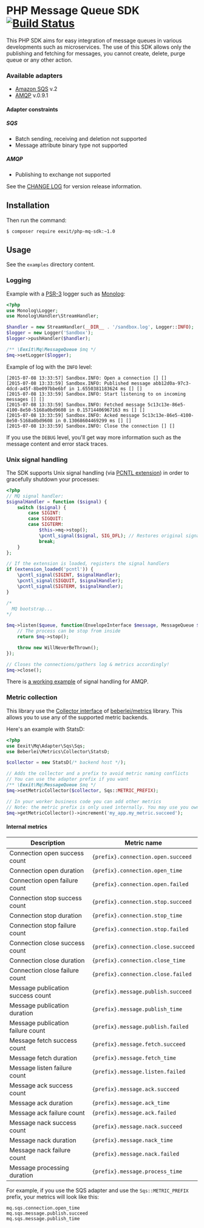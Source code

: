 # PHP Message Queue SDK [![Build Status](https://travis-ci.org/eexit/php-mq-sdk.svg?branch=master)](https://travis-ci.org/eexit/php-mq-sdk)

This PHP SDK aims for easy integration of message queues in various developments such as microservices.
The use of this SDK allows only the publishing and fetching for messages, you cannot create, delete, purge queue or any other action.

### Available adapters

 - [Amazon SQS](http://aws.amazon.com/sqs/) v.2
 - [AMQP](https://github.com/php-amqplib/php-amqplib) v.0.9.1

#### Adapter constraints

##### SQS

 - Batch sending, receiving and deletion not supported
 - Message attribute binary type not supported

##### AMQP

 - Publishing to exchange not supported

See the [CHANGE LOG](CHANGELOG.md) for version release information.

## Installation

Then run the command:

    $ composer require eexit/php-mq-sdk:~1.0

## Usage

See the `examples` directory content.

### Logging

Example with a [PSR-3](http://www.php-fig.org/psr/psr-3/) logger such as [Monolog](https://github.com/Seldaek/monolog):

```php
<?php
use Monolog\Logger;
use Monolog\Handler\StreamHandler;

$handler = new StreamHandler(__DIR__ . '/sandbox.log', Logger::INFO);
$logger = new Logger('Sandbox');
$logger->pushHandler($handler);

/** \Eexit\Mq\MessageQueue $mq */
$mq->setLogger($logger);
```

Example of log with the `INFO` level:

```
[2015-07-08 13:33:57] Sandbox.INFO: Open a connection [] []
[2015-07-08 13:33:59] Sandbox.INFO: Published message abb12d0a-97c3-4dcd-a45f-8be097bbe6bf in 1.6550381183624 ms [] []
[2015-07-08 13:33:59] Sandbox.INFO: Start listening to on incoming messages [] []
[2015-07-08 13:33:59] Sandbox.INFO: Fetched message 5c13c13e-86e5-4100-8e50-5168a0bd9608 in 0.15714406967163 ms [] []
[2015-07-08 13:33:59] Sandbox.INFO: Acked message 5c13c13e-86e5-4100-8e50-5168a0bd9608 in 0.13068604469299 ms [] []
[2015-07-08 13:33:59] Sandbox.INFO: Close the connection [] []
```

If you use the `DEBUG` level, you'll get way more information such as the message content and error stack traces.

### Unix signal handling

The SDK supports Unix signal handling (via [PCNTL extension](http://php.net/manual/en/book.pcntl.php)) in order to gracefully shutdown your processes:

```php
<?php
// MQ signal handler:
$signalHandler = function ($signal) {
    switch ($signal) {
        case SIGINT:
        case SIGQUIT:
        case SIGTERM:
            $this->mq->stop();
            \pcntl_signal($signal, SIG_DFL); // Restores original signal handler
            break;
    }
};

// If the extension is loaded, registers the signal handlers
if (extension_loaded('pcntl')) {
    \pcntl_signal(SIGINT, $signalHandler);
    \pcntl_signal(SIGQUIT, $signalHandler);
    \pcntl_signal(SIGTERM, $signalHandler);
}

/*
  MQ bootstrap...
*/

$mq->listen($queue, function(EnvelopeInterface $message, MessageQueue $mq) {
    // The process can be stop from inside
    return $mq->stop();

    throw new WillNeverBeThrown();
});

// Closes the connections/gathers log & metrics accordingly!
$mq->close();
```

There is [a working example](examples/amqp/worker.php) of signal handling for AMQP.

### Metric collection

This library use the [Collector interface](https://github.com/beberlei/metrics/blob/master/src/Beberlei/Metrics/Collector/Collector.php) of [beberlei/metrics](https://github.com/beberlei/metrics) library. This allows you to use any of the supported metric backends.

Here's an example with StatsD:

```php
<?php
use Eexit\Mq\Adapter\Sqs\Sqs;
use Beberlei\Metrics\Collector\StatsD;

$collector = new StatsD(/* backend host */);

// Adds the collector and a prefix to avoid metric naming conflicts
// You can use the adapter prefix if you want
/** \Eexit\Mq\MessageQueue $mq */
$mq->setMetricCollector($collector, Sqs::METRIC_PREFIX);

// In your worker business code you can add other metrics
// Note: the metric prefix is only used internally. You may use you own prefix here
$mq->getMetricCollector()->increment('my_app.my_metric.succeed');
```

#### Internal metrics

| **Description**                   | **Metric name**                     |
|--------------------------------   |----------------------------------   |
| Connection open success count     | `{prefix}.connection.open.succeed`  |
| Connection open duration          | `{prefix}.connection.open_time`     |
| Connection open failure count     | `{prefix}.connection.open.failed`   |
| Connection stop success count     | `{prefix}.connection.stop.succeed`  |
| Connection stop duration          | `{prefix}.connection.stop_time`     |
| Connection stop failure count     | `{prefix}.connection.stop.failed`   |
| Connection close success count    | `{prefix}.connection.close.succeed` |
| Connection close duration         | `{prefix}.connection.close_time`    |
| Connection close failure count    | `{prefix}.connection.close.failed`  |
| Message publication success count | `{prefix}.message.publish.succeed`  |
| Message publication duration      | `{prefix}.message.publish_time`     |
| Message publication failure count | `{prefix}.message.publish.failed`   |
| Message fetch success count       | `{prefix}.message.fetch.succeed`    |
| Message fetch duration            | `{prefix}.message.fetch_time`       |
| Message listen failure count      | `{prefix}.message.listen.failed`    |
| Message ack success count         | `{prefix}.message.ack.succeed`      |
| Message ack duration              | `{prefix}.message.ack_time`         |
| Message ack failure count         | `{prefix}.message.ack.failed`       |
| Message nack success count        | `{prefix}.message.nack.succeed`     |
| Message nack duration             | `{prefix}.message.nack_time`        |
| Message nack failure count        | `{prefix}.message.nack.failed`      |
| Message processing duration       | `{prefix}.message.process_time`     |

For example, if you use the SQS adapter and use the `Sqs::METRIC_PREFIX` prefix, your metrics will look like this:

    mq.sqs.connection.open_time
    mq.sqs.message.publish.succeed
    mq.sqs.message.publish_time

